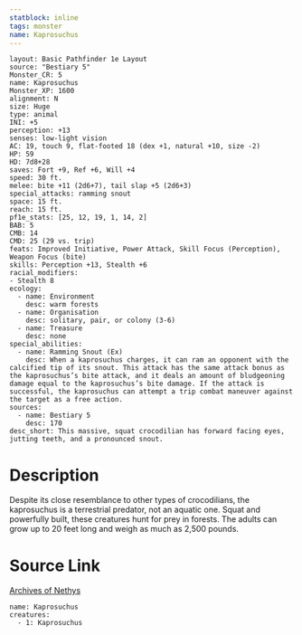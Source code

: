 ```yaml
---
statblock: inline
tags: monster
name: Kaprosuchus
---
```

```statblock
layout: Basic Pathfinder 1e Layout
source: "Bestiary 5"
Monster_CR: 5
name: Kaprosuchus
Monster_XP: 1600
alignment: N
size: Huge
type: animal
INI: +5
perception: +13
senses: low-light vision
AC: 19, touch 9, flat-footed 18 (dex +1, natural +10, size -2)
HP: 59
HD: 7d8+28
saves: Fort +9, Ref +6, Will +4
speed: 30 ft.
melee: bite +11 (2d6+7), tail slap +5 (2d6+3)
special_attacks: ramming snout
space: 15 ft.
reach: 15 ft.
pf1e_stats: [25, 12, 19, 1, 14, 2]
BAB: 5
CMB: 14
CMD: 25 (29 vs. trip)
feats: Improved Initiative, Power Attack, Skill Focus (Perception), Weapon Focus (bite)
skills: Perception +13, Stealth +6
racial_modifiers:
- Stealth 8
ecology:
  - name: Environment
    desc: warm forests
  - name: Organisation
    desc: solitary, pair, or colony (3-6)
  - name: Treasure
    desc: none
special_abilities:
  - name: Ramming Snout (Ex)
    desc: When a kaprosuchus charges, it can ram an opponent with the calcified tip of its snout. This attack has the same attack bonus as the kaprosuchus’s bite attack, and it deals an amount of bludgeoning damage equal to the kaprosuchus’s bite damage. If the attack is successful, the kaprosuchus can attempt a trip combat maneuver against the target as a free action.
sources:
  - name: Bestiary 5
    desc: 170
desc_short: This massive, squat crocodilian has forward facing eyes, jutting teeth, and a pronounced snout.
```
# Description
Despite its close resemblance to other types of crocodilians, the kaprosuchus is a terrestrial predator, not an aquatic one. Squat and powerfully built, these creatures hunt for prey in forests. The adults can grow up to 20 feet long and weigh as much as 2,500 pounds.
# Source Link
[Archives of Nethys](https://aonprd.com/MonsterDisplay.aspx?ItemName=Kaprosuchus)
```encounter-table
name: Kaprosuchus
creatures:
  - 1: Kaprosuchus
```
